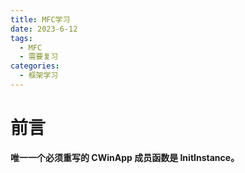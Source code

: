 ```yaml
---
title: MFC学习
date: 2023-6-12
tags:
  - MFC
  - 需要复习
categories:
  - 框架学习
---
```


# 前言



**唯一一个必须重写的 CWinApp 成员函数是 InitInstance。**

